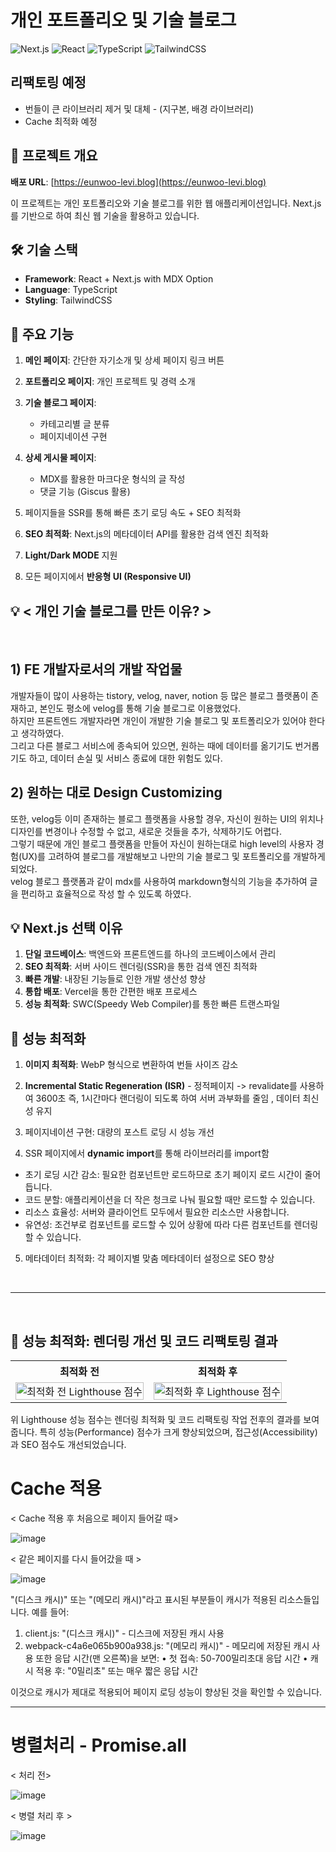 # 개인 포트폴리오 및 기술 블로그

![Next.js](https://img.shields.io/badge/next.js-000000?style=for-the-badge&logo=nextdotjs&logoColor=white)
![React](https://img.shields.io/badge/react-%2320232a.svg?style=for-the-badge&logo=react&logoColor=%2361DAFB)
![TypeScript](https://img.shields.io/badge/typescript-%23007ACC.svg?style=for-the-badge&logo=typescript&logoColor=white)
![TailwindCSS](https://img.shields.io/badge/tailwindcss-%2338B2AC.svg?style=for-the-badge&logo=tailwind-css&logoColor=white)

## 리팩토링 예정

- 번들이 큰 라이브러리 제거 및 대체 - (지구본, 배경 라이브러리)
- Cache 최적화 예정

## 📌 프로젝트 개요

**배포 URL**: [https://eunwoo-levi.blog](https://eunwoo-levi.blog)

이 프로젝트는 개인 포트폴리오와 기술 블로그를 위한 웹 애플리케이션입니다. Next.js를 기반으로 하여 최신 웹 기술을 활용하고 있습니다.

## 🛠 기술 스택

- **Framework**: React + Next.js with MDX Option
- **Language**: TypeScript
- **Styling**: TailwindCSS

## 🌟 주요 기능

1. **메인 페이지**: 간단한 자기소개 및 상세 페이지 링크 버튼

2. **포트폴리오 페이지**: 개인 프로젝트 및 경력 소개

3. **기술 블로그 페이지**:

   - 카테고리별 글 분류
   - 페이지네이션 구현

4. **상세 게시물 페이지**:

   - MDX를 활용한 마크다운 형식의 글 작성
   - 댓글 기능 (Giscus 활용)

5. 페이지들을 SSR를 통해 빠른 초기 로딩 속도 + SEO 최적화

6. **SEO 최적화**: Next.js의 메타데이터 API를 활용한 검색 엔진 최적화

7. **Light/Dark MODE** 지원

8. 모든 페이지에서 **반응형 UI (Responsive UI)**

## 💡 < 개인 기술 블로그를 만든 이유? >

<br/>

## 1) FE 개발자로서의 개발 작업물

개발자들이 많이 사용하는 tistory, velog, naver, notion 등 많은 블로그 플랫폼이 존재하고, 본인도 평소에 velog를 통해 기술 블로그로 이용했었다. <br/>
하지만 프론트엔드 개발자라면 개인이 개발한 기술 블로그 및 포트폴리오가 있어야 한다고 생각하였다. <br/>
그리고 다른 블로그 서비스에 종속되어 있으면, 원하는 때에 데이터를 옮기기도 번거롭기도 하고, 데이터 손실 및 서비스 종료에 대한 위험도 있다.

## 2) 원하는 대로 Design Customizing

또한, velog등 이미 존재하는 블로그 플랫폼을 사용할 경우, 자신이 원하는 UI의 위치나 디자인를 변경이나 수정할 수 없고, 새로운 것들을 추가, 삭제하기도 어렵다. <br/>
그렇기 때문에 개인 블로그 플랫폼을 만들어 자신이 원하는대로 high level의 사용자 경험(UX)를 고려하여 블로그를 개발해보고 나만의 기술 블로그 및 포트폴리오를 개발하게 되었다.<br/>
velog 블로그 플랫폼과 같이 mdx를 사용하여 markdown형식의 기능을 추가하여 글을 편리하고 효율적으로 작성 할 수 있도록 하였다.

## 💡 Next.js 선택 이유

1. **단일 코드베이스**: 백엔드와 프론트엔드를 하나의 코드베이스에서 관리
2. **SEO 최적화**: 서버 사이드 렌더링(SSR)을 통한 검색 엔진 최적화
3. **빠른 개발**: 내장된 기능들로 인한 개발 생산성 향상
4. **통합 배포**: Vercel을 통한 간편한 배포 프로세스
5. **성능 최적화**: SWC(Speedy Web Compiler)를 통한 빠른 트랜스파일

## 🚀 성능 최적화

1. **이미지 최적화**: WebP 형식으로 변환하여 번들 사이즈 감소
2. **Incremental Static Regeneration (ISR)** - 정적페이지 -> revalidate를 사용하여 3600초 즉, 1시간마다 랜더링이 되도록 하여 서버 과부화를 줄임 , 데이터 최신성 유지

3. 페이지네이션 구현: 대량의 포스트 로딩 시 성능 개선
4. SSR 페이지에서 **dynamic import**를 통해 라이브러리를 import함

- 초기 로딩 시간 감소: 필요한 컴포넌트만 로드하므로 초기 페이지 로드 시간이 줄어듭니다.
- 코드 분할: 애플리케이션을 더 작은 청크로 나눠 필요할 때만 로드할 수 있습니다.
- 리소스 효율성: 서버와 클라이언트 모두에서 필요한 리소스만 사용합니다.
- 유연성: 조건부로 컴포넌트를 로드할 수 있어 상황에 따라 다른 컴포넌트를 렌더링할 수 있습니다.

5. 메타데이터 최적화: 각 페이지별 맞춤 메타데이터 설정으로 SEO 향상

<br/>

---

<br/>

## 🚀 성능 최적화: 렌더링 개선 및 코드 리팩토링 결과

<table>
  <tr>
    <th>최적화 전</th>
    <th>최적화 후</th>
  </tr>
  <tr>
    <td><img src="https://github.com/user-attachments/assets/a650b169-698d-43bf-98af-7893e784c12d" alt="최적화 전 Lighthouse 점수" width="100%"></td>
    <td><img src="https://github.com/user-attachments/assets/dbcad261-95e9-4994-b6c2-bd6b560a5ae2" alt="최적화 후 Lighthouse 점수" width="100%"></td>
  </tr>
</table>

위 Lighthouse 성능 점수는 렌더링 최적화 및 코드 리팩토링 작업 전후의 결과를 보여줍니다.
특히 성능(Performance) 점수가 크게 향상되었으며, 접근성(Accessibility)과 SEO 점수도 개선되었습니다.

# Cache 적용

< Cache 적용 후 처음으로 페이지 들어갈 때>

![image](https://github.com/user-attachments/assets/7242d7a1-ba0e-4743-9c27-7b143a8f1c35)

< 같은 페이지를 다시 들어갔을 때 >

![image](https://github.com/user-attachments/assets/091e7822-10fc-4342-836d-52f7312aa4fa)

"(디스크 캐시)" 또는 "(메모리 캐시)"라고 표시된 부분들이 캐시가 적용된 리소스들입니다.
예를 들어:

1. client.js: "(디스크 캐시)" - 디스크에 저장된 캐시 사용
2. webpack-c4a6e065b900a938.js: "(메모리 캐시)" - 메모리에 저장된 캐시 사용
   또한 응답 시간(맨 오른쪽)을 보면:
   • 첫 접속: 50-700밀리초대 응답 시간
   • 캐시 적용 후: "0밀리초" 또는 매우 짧은 응답 시간

이것으로 캐시가 제대로 적용되어 페이지 로딩 성능이 향상된 것을 확인할 수 있습니다.

***

# 병렬처리 - Promise.all

< 처리 전>

![image](https://github.com/user-attachments/assets/908cf742-9b13-4388-a157-dda0be138356)

< 병렬 처리 후 >

![image](https://github.com/user-attachments/assets/1e7b63f3-84f6-4aa8-8012-1b8804ab381b)
